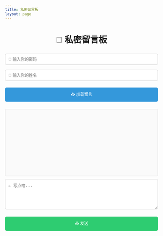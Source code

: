 ```yaml
---
title: 私密留言板
layout: page
---
```


<div style="max-width: 600px; margin: 40px auto; font-family: 'Arial', sans-serif; text-align: center;">

  <h2 style="margin-bottom: 20px; font-size: 28px;">🔐 私密留言板</h2>

  <input type="password" id="pwdInput" placeholder="🔑 输入你的密码" style="width:100%; padding:10px; margin:8px 0; box-sizing: border-box; border:1px solid #ccc; border-radius:5px;" />
  
  <input type="text" id="nameInput" placeholder="📝 输入你的姓名" style="width:100%; padding:10px; margin:8px 0; box-sizing: border-box; border:1px solid #ccc; border-radius:5px;" />
  
  <button onclick="loadMessages()" style="width:100%; padding:12px; margin-bottom:10px; cursor:pointer; background:#3498db; color:white; border:none; border-radius:5px;">📥 加载留言</button>

  <div id="messages" style="border:1px solid #ddd; min-height:200px; max-height:300px; padding:10px; background:#fafafa; overflow-y:auto; text-align:left; border-radius:5px; margin-bottom:10px;"></div>

  <textarea id="msgInput" placeholder="✏️ 写点啥..." style="width:100%; height:100px; padding:10px; box-sizing: border-box; border:1px solid #ccc; border-radius:5px; margin-bottom:10px;"></textarea>
  
  <button onclick="sendMessage()" style="width:100%; padding:12px; cursor:pointer; background:#2ecc71; color:white; border:none; border-radius:5px;">📤 发送</button>

</div>

<link rel="stylesheet" href="/assets/styles/pm.css">
<script src="/assets/scripts/pm.js"></script>
